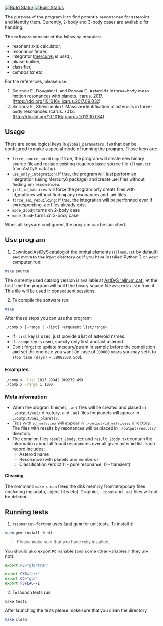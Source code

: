 [![Build Status](https://travis-ci.org/4xxi/resonances-fortran.svg?branch=master)](https://travis-ci.org/4xxi/resonances-fortran) [![Build Status](https://travis-ci.org/4xxi/resonances-fortran.svg?branch=develop)](https://travis-ci.org/4xxi/resonances-fortran)

The purpose of the program is to find potential resonances for asteroids and identify them. Currently, 2-body and 3-body cases are available for handling.

The software consists of the following modules:

* resonant axis calculator,
* resonance finder,
* integrator ([mercury6](https://github.com/4xxi/mercury) is used),
* phase builder,
* classifier,
* compositor etc.

For the references, please use:

1. Smirnov E., Dovgalev I. and Popova E. Asteroids in three-body mean motion resonances with planets. Icarus. 2017. (https://doi.org/10.1016/j.icarus.2017.09.032)
2. Smirnov E., Shevchenko I. Massive identification of asteroids in three-body resonances. Icarus. 2013. (http://dx.doi.org/10.1016/j.icarus.2012.10.034)

## Usage

There are some logical keys in `global_parameters.f90` that can be configured to make a special mode of running the program. Those keys are:

* `force_source_building`: if true, the program will create new binary source file and replace existing (requires basic source file `allnum.cat` from AstDyS catalog).
* `use_only_integration`: if true, the program will just perform an integration (using Mercury6 package) and create .aei files without finding any resonances.
* `just_id_matrices` will force the program only create files with id_matrices without finding any resonances and .aei files
* `force_aei_rebuilding`: if true, the integration will be performed even if corresponding .aei files already exist
* `mode_2body`: turns on 2-body case
* `mode_3body` turns on 3-body case

When all keys are configured, the program can be launched.

## Use program

1. Download [AstDyS](http://hamilton.dm.unipi.it/astdys/index.php?pc=4) catalog of the orbital elements (`allnum.cat` by default) and move to the input directory
   or, if you have installed Python 3 on your computer, run:

```bash
make source
```

   The currently used catalog version is available at [AstDyS 'allnum.cat'](http://hamilton.dm.unipi.it/~astdys2/catalogs/allnum.cat).
   At the first time the program will build the binary source file `asteroids.bin` from it. This file will be used in consequent sessions.

2. To compile the software run:

```bash
make
```

After these steps you can use the program:
```bash
./comp.x [-range | -list] <argument list/range>
```

* if `-list` key is used, just provide a list of asteroid names.
* if `-range` key is used, specify only first and last asteroid.
* Don't forget to update mercury/param.in.sample before the compilation and set the end date you want (in case of `100000` years you may set it to `stop time (days) = 38982600.5d0`).

### Examples

```bash
./comp.x -list 1013 99942 309239 499
./comp.x -range 1 1000
```

### Meta information

* When the program finishes, `.aei` files will be created and placed in `./output/aei/` directory, and `.aei` files for planets will appear in `./output/aei_planets/`.
* Files with `id_matrices` will appear in `./output/id_matrices/` directory. The files with results by resonances will be placed in `./output/results/` directory.
* The common files `result_2body.txt` and `result_2body.txt` contain the information about all found resonances over all given asteroid list. Each record includes:
  * Asteroid name
  * Resonance (with planets and numbers)
  * Classification verdict (1 - pure resonance, 0 - transient)

#### Cleaning

The command `make clean` frees the disk memory from temporary files (including metadata, object files etc). Graphics, `.rpout` and `.aei` files will not be deleted.

## Running tests

1. `resonances-fortran` uses [funit](https://rubygems.org/gems/funit) gem for unit tests. To install it:

```bash
sudo gem install funit
```

> Please make sure that you have `ruby` installed.

You should also export `FC` variable (and some other variables if they are not):

```bash
export FC="gfortran"
```

```bash
export CXX="g++"
export CC="gcc"
export FSFLAG=-I
```

2. To launch tests run:

```
make tests
```

After launching the tests please make sure that you clean the directory:

```bash
make clean
```
